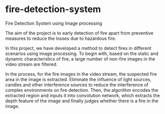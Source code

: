 # fire-detection-system
Fire Detection System using Image processing

The aim of the project is to early detection of fire apart from preventive measures to reduce the losses due to hazardous fire.

In this project, we have developed a method to detect fires in different scenarios using image processing. To begin with, based on the static and dynamic characteristics of fire, a large number of non-fire images in the video stream are filtered. 

In the process, for the fire images in the video stream, the suspected fire area in the image is extracted. Eliminate the influence of light sources, candles and other interference sources to reduce the interference of complex environments on fire detection. Then, the algorithm encodes the extracted region and inputs it into convolution network, which extracts the depth feature of the image and finally judges whether there is a fire in the image.
